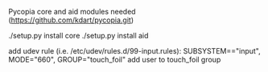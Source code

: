 Pycopia core and aid modules needed (https://github.com/kdart/pycopia.git)

./setup.py install core
./setup.py install aid

add udev rule (i.e. /etc/udev/rules.d/99-input.rules): SUBSYSTEM=="input", MODE="660", GROUP="touch_foil"
add user to touch_foil group
